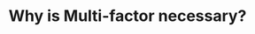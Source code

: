 ---
sitemap: false

image: "/media/landings/why-is-mfa-necessary/why-is-mfa-necessary.png"
imagePosition: "center"
budicon: 288
color: "#1CB38F"
title: "Why is Multi-factor necessary?"
content: "Use MFA to provide increased security to your critical applications, especially when abnormal situations are detected, such as login from a different device or location. MFA requires the user to have two or more types of credentials before being able to access an account. Even if your password is stolen, your account will remain safe."
---